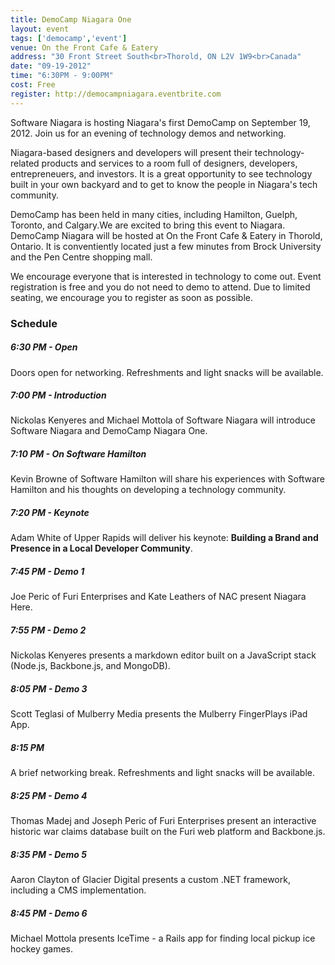 ```yaml
---
title: DemoCamp Niagara One
layout: event
tags: ['democamp','event']
venue: On the Front Cafe & Eatery
address: "30 Front Street South<br>Thorold, ON L2V 1W9<br>Canada"
date: "09-19-2012"
time: "6:30PM - 9:00PM"
cost: Free
register: http://democampniagara.eventbrite.com
---
```


Software Niagara is hosting Niagara's first DemoCamp on September 19, 2012. Join us for an evening of technology demos and networking.

Niagara-based designers and developers will present their technology-related products and services to a room full of designers, developers, entrepreneuers, and investors. It is a great opportunity to see technology built in your own backyard and to get to know the people in Niagara's tech community.

DemoCamp has been held in many cities, including Hamilton, Guelph, Toronto, and Calgary.We are excited to bring this event to Niagara. DemoCamp Niagara will be hosted at On the Front Cafe & Eatery in Thorold, Ontario. It is conventiently located just a few minutes from Brock University and the Pen Centre shopping mall.

We encourage everyone that is interested in technology to come out. Event registration is free and you do not need to demo to attend. Due to limited seating, we encourage you to register as soon as possible.

### Schedule

##### 6:30 PM - Open

Doors open for networking. Refreshments and light snacks will be available.

##### 7:00 PM - Introduction

Nickolas Kenyeres and Michael Mottola of Software Niagara will introduce Software Niagara and DemoCamp Niagara One.

##### 7:10 PM - On Software Hamilton

Kevin Browne of Software Hamilton will share his experiences with Software Hamilton and his thoughts on developing a technology community.

##### 7:20 PM - Keynote

Adam White of Upper Rapids will deliver his keynote: __Building a Brand and Presence in a Local Developer Community__.

##### 7:45 PM - Demo 1

Joe Peric of Furi Enterprises and Kate Leathers of NAC present Niagara Here.

##### 7:55 PM - Demo 2

Nickolas Kenyeres presents a markdown editor built on a JavaScript stack (Node.js, Backbone.js, and MongoDB).

##### 8:05 PM - Demo 3

Scott Teglasi of Mulberry Media presents the Mulberry FingerPlays iPad App.

##### 8:15 PM

A brief networking break. Refreshments and light snacks will be available.

##### 8:25 PM - Demo 4

Thomas Madej and Joseph Peric of Furi Enterprises present an interactive historic war claims database built on the Furi web platform and Backbone.js.

##### 8:35 PM - Demo 5

Aaron Clayton of Glacier Digital presents a custom .NET framework, including a CMS implementation.

##### 8:45 PM - Demo 6

Michael Mottola presents IceTime - a Rails app for finding local pickup ice hockey games.
